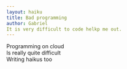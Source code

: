 ```yaml
---
layout: haiku
title: Bad programming
author: Gabriel
It is very difficult to code helkp me out.
---
```


Programming on cloud <br>
Is really quite difficult <br>
Writing haikus too <br>
